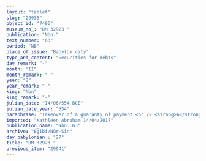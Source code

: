 ```yaml
---
layout: "tablet"
slug: "29938"
object_id: "7495"
museum_no_: "BM 32923 "
publication: "Nbn."
text_number: "63"
period: "NB"
place_of_issue: "Babylon city"
type_and_content: "Securities for debts"
day_remark: "-"
month: "II"
month_remark: "-"
year: "2"
year_remark: "-"
king: "Nbn"
king_remark: "-"
julian_date: "14/06/554 BCE"
julian_date_year: "554"
paraphrase: "Takeover of a guaranty of payment.<br /> <strong>A</strong> (the debtor&rsquo;s brother) guarantees for the payment of 2 minas of silver, which <strong>B</strong> owes to <strong>C. </strong>&nbsp;He will bring and hand over (<em>na&scaron;&ucirc;</em> - <em>nadānu</em>) to <strong>B</strong>, his brother, the receipt (<em>giṭṭu</em>) related to the payment. They will take out (<em>na&scaron;&ucirc; </em>N) from their own assets (<em>ultu ramāni</em>) (the amount needed) for the (payment of the) debt (<em>u&rsquo;iltu</em>) they owe to someone whose name is lost in a lacuna within the context of business partnership (<em>harrānu</em>). The final clause of the text establishes that they have completely carried out (<em>qat&ucirc;</em>) their settlement of accounts (<em>epu&scaron; nikkassi</em>). Names of 3 witnesses and the scribe: Bēl-ibni/Nab&ucirc;-bān-ahi//Ṣāhit-gin&ecirc;.<br /> &nbsp;<br /> <strong>A</strong> = Nab&ucirc;-kāṣir/Marduk-erība//S&icirc;n-ilī; <strong>B </strong>= Rēmūtu/Marduk-erība//S&icirc;n-ilī; <strong>C </strong>= Iddin-Marduk/Iqī&scaron;āya//Nūr-S&icirc;n"
imported: "Kathleen Abraham 14/04/2017"
publication_name: "Nbn. 63"
archive: "Egibi/Nūr-Sîn"
day_babylonian_: "27"
title: "BM 32923 "
previous_item: "29941"
---
```

